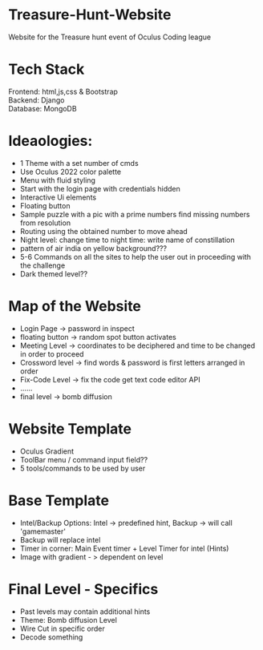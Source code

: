 # Treasure-Hunt-Website
Website for the Treasure hunt event of Oculus Coding league  

# Tech Stack    
Frontend:  html,js,css & Bootstrap  
Backend:  Django  
Database:  MongoDB  

# Ideaologies:
- 1 Theme with a set number of cmds    
- Use Oculus 2022 color palette  
- Menu with fluid styling    
- Start with the login page with credentials hidden  
- Interactive Ui elements  
- Floating button    
- Sample puzzle with a pic with a prime numbers find missing numbers from resolution  
- Routing using the obtained number to move ahead  
- Night level: change time to night time: write name of constillation  
- pattern of air india on yellow background???  
- 5-6 Commands on all the sites to help the user out in proceeding with the challenge  
- Dark themed level??  

# Map of the Website   
- Login Page  ->  password in inspect  
- floating button  ->  random spot button activates  
- Meeting Level  -> coordinates to be deciphered and time to be changed in order to proceed    
- Crossword level -> find words & password is first letters arranged in order  
- Fix-Code Level -> fix the code get text code editor API  
- ......
- final level -> bomb diffusion  

# Website Template  
- Oculus Gradient  
- ToolBar menu / command input field??  
- 5 tools/commands to be used by user  

# Base Template  
- Intel/Backup Options: Intel -> predefined hint, Backup -> will call 'gamemaster'
- Backup will replace intel
- Timer in corner: Main Event timer + Level Timer for intel (Hints)
- Image with gradient - > dependent on level

# Final Level - Specifics
- Past levels may contain additional hints  
- Theme: Bomb diffusion Level   
- Wire Cut in specific order  
- Decode something 
